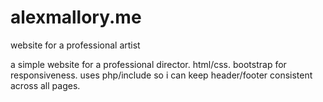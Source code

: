 # alexmallory.me
website for a professional artist

a simple website for a professional director. html/css. bootstrap for responsiveness.
uses php/include so i can keep header/footer consistent across all pages.
